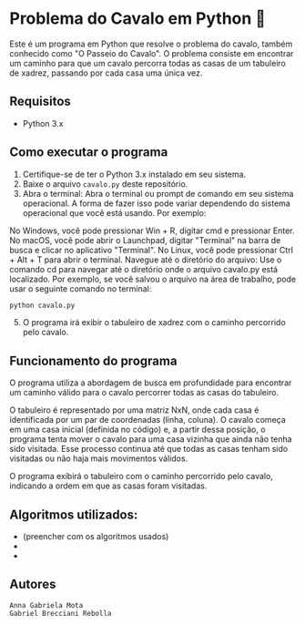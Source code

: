 #  Problema do Cavalo em Python 🐴

Este é um programa em Python que resolve o problema do cavalo, também conhecido como "O Passeio do Cavalo". O problema consiste em encontrar um caminho para que um cavalo percorra todas as casas de um tabuleiro de xadrez, passando por cada casa uma única vez.

## Requisitos

- Python 3.x

## Como executar o programa

1. Certifique-se de ter o Python 3.x instalado em seu sistema.
2. Baixe o arquivo `cavalo.py` deste repositório.
3. Abra o terminal: Abra o terminal ou prompt de comando em seu sistema operacional. A forma de fazer isso pode variar dependendo do sistema operacional que você está usando. Por exemplo:

No Windows, você pode pressionar Win + R, digitar cmd e pressionar Enter.
No macOS, você pode abrir o Launchpad, digitar "Terminal" na barra de busca e clicar no aplicativo "Terminal".
No Linux, você pode pressionar Ctrl + Alt + T para abrir o terminal.
Navegue até o diretório do arquivo: Use o comando cd para navegar até o diretório onde o arquivo cavalo.py está localizado. Por exemplo, se você salvou o arquivo na área de trabalho, pode usar o seguinte comando no terminal:

   ```bash
   python cavalo.py
   ```

5. O programa irá exibir o tabuleiro de xadrez com o caminho percorrido pelo cavalo.

## Funcionamento do programa

O programa utiliza a abordagem de busca em profundidade para encontrar um caminho válido para o cavalo percorrer todas as casas do tabuleiro.

O tabuleiro é representado por uma matriz NxN, onde cada casa é identificada por um par de coordenadas (linha, coluna). O cavalo começa em uma casa inicial (definida no código) e, a partir dessa posição, o programa tenta mover o cavalo para uma casa vizinha que ainda não tenha sido visitada. Esse processo continua até que todas as casas tenham sido visitadas ou não haja mais movimentos válidos.

O programa exibirá o tabuleiro com o caminho percorrido pelo cavalo, indicando a ordem em que as casas foram visitadas.

## Algoritmos utilizados:

- (preencher com os algoritmos usados)
- 
- 

## Autores 
	Anna Gabriela Mota
	Gabriel Brecciani Rebolla



